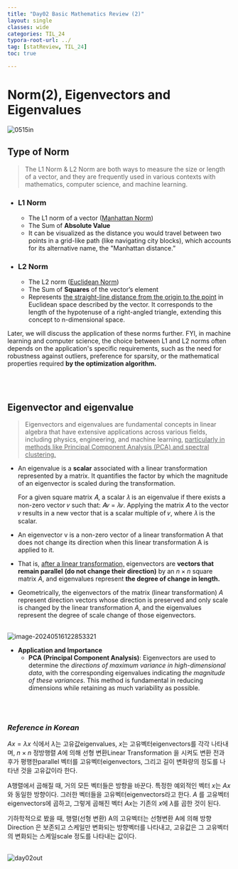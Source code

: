 ```yaml
---
title: "Day02 Basic Mathematics Review (2)"
layout: single
classes: wide
categories: TIL_24
typora-root-url: ../
tag: [statReview, TIL_24]
toc: true

---
```


# Norm(2), Eigenvectors and Eigenvalues



<img src="/blog/images/2024-05-15-TIL24_Day2/0515in.jpeg" alt="0515in">



## Type of Norm

> The L1 Norm & L2 Norm are both ways to measure the size or length of a vector, and they are frequently used in various contexts with mathematics, computer science, and machine learning. 



- ### L1 Norm
  
  - The L1 norm of a vector (<u>Manhattan Norm</u>)
  - The Sum of **Absolute Value**
  - It can be visualized as the distance you would travel between two points in a grid-like path (like navigating city blocks), which accounts for its alternative name, the "Manhattan distance.”



- ### L2 Norm
  
  - The L2 norm (<u>Euclidean Norm</u>)
  - The Sum of **Squares** of the vector’s element
  - Represents <u>the straight-line distance from the origin to the point</u> in Euclidean space described by the vector. It corresponds to the length of the hypotenuse of a right-angled triangle, extending this concept to n-dimensional space.



Later, we will discuss the application of these norms further. FYI, in machine learning and computer science, the choice between L1 and L2 norms often depends on the application's specific requirements, such as the need for robustness against outliers, preference for sparsity, or the mathematical properties required **by the optimization algorithm.**



<br><br>

## **Eigenvector and eigenvalue**

> Eigenvectors and eigenvalues are fundamental concepts in linear algebra that have extensive applications across various fields, including physics, engineering, and machine learning, <u>particularly in methods like Principal Component Analysis (PCA) and spectral clustering.</u>



- An eigenvalue is a **scalar** associated with a linear transformation represented by a matrix. It quantifies the factor by which the magnitude of an eigenvector is scaled during the transformation. 

  For a given square matrix 𝐴, a scalar 𝜆 is an eigenvalue if there exists a non-zero vector 𝑣 such that: 
  𝐴𝑣 = 𝜆𝑣. Applying the matrix 𝐴 to the vector 𝑣 results in a new vector that is a scalar multiple of 𝑣, where 𝜆 is the scalar. 

  

- An eigenvector v is a non-zero vector of a linear transformation A that does not change its direction when this linear transformation A is applied to it.
  
- That is, <u>after a linear transformation,</u> eigenvectors are **vectors that remain parallel** **(do not change their direction)** by an $n \times n$ square matrix $A$​, and eigenvalues represent **the degree of change in length.**



- Geometrically, the eigenvectors of the matrix (linear transformation) $A$ represent direction vectors whose direction is preserved and only scale is changed by the linear transformation $A$, and the eigenvalues represent the degree of scale change of those eigenvectors.


<br>

<img src="/blog/images/2024-05-15-TIL24_Day2/image-20240516122853321.png" alt="image-20240516122853321">

<br>

* **Application and Importance**
  * **PCA (Principal Component Analysis)**: Eigenvectors are used to determine the *directions of maximum variance in high-dimensional data*, with the corresponding eigenvalues indicating *the magnitude of these variances*. This method is fundamental in reducing dimensions while retaining as much variability as possible.

<br><br>

### *Reference in Korean*

$Ax = \lambda x$ 식에서 $\lambda$는 고유값eigenvalues, $x$는 고유벡터eigenvectors를 각각 나타내며, $n \times n$ 정방행렬 $A$에 의해 선형 변환Linear Transformation 을 시켜도 변환 전과 후가 평행한parallel 벡터를 고유벡터eigenvectors, 그리고 길이 변화량의 정도를 나타낸  것을 고유값이라 한다.  

A행렬에서 곱해질 때, 거의 모든 벡터들은 방향을 바꾼다. 특정한 예외적인 벡터 $x$는 $Ax$와 동일한 방향이다. 그러한 벡터들을 고유벡터eigenvectors라고 한다. $A$ 를 고유벡터eigenvectors에 곱하고, 그렇게 곱해진 벡터 $Ax$는 기존의 $x$에 $\lambda$​를 곱한 것이 된다. 

기하학적으로 봤을 때, 행렬(선형 변환) A의 고유벡터는 선형변환 A에 의해 방향Direction 은 보존되고 스케일만 변화되는 방향벡터를 나타내고, 고유값은 그 고유벡터의 변화되는 스케일scale 정도를 나타내는 값이다.

<br><img src="/blog/images/2024-05-15-TIL24_Day2/D56E8AC6-ED9C-4C75-A73E-1226E78128FF.jpeg" alt="day02out">
